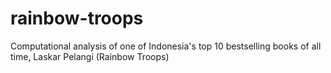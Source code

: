 # rainbow-troops
Computational analysis of one of Indonesia's top 10 bestselling books of all time, Laskar Pelangi (Rainbow Troops)
